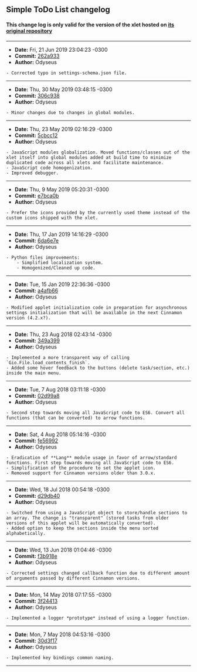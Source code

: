 ## Simple ToDo List changelog

#### This change log is only valid for the version of the xlet hosted on [its original repository](https://gitlab.com/Odyseus/CinnamonTools)

***

- **Date:** Fri, 21 Jun 2019 23:04:23 -0300
- **Commit:** [262a933](https://gitlab.com/Odyseus/CinnamonTools/commit/262a933)
- **Author:** Odyseus

```
- Corrected typo in settings-schema.json file.

```

***

- **Date:** Thu, 30 May 2019 03:48:15 -0300
- **Commit:** [306c938](https://gitlab.com/Odyseus/CinnamonTools/commit/306c938)
- **Author:** Odyseus

```
- Minor changes due to changes in global modules.

```

***

- **Date:** Thu, 23 May 2019 02:16:29 -0300
- **Commit:** [5cbcc12](https://gitlab.com/Odyseus/CinnamonTools/commit/5cbcc12)
- **Author:** Odyseus

```
- JavaScript modules globalization. Moved functions/classes out of the xlet itself into global modules added at build time to minimize duplicated code across all xlets and facilitate maintenance.
- JavaScript code homogenization.
- Improved debugger.

```

***

- **Date:** Thu, 9 May 2019 05:20:31 -0300
- **Commit:** [e7bca0b](https://gitlab.com/Odyseus/CinnamonTools/commit/e7bca0b)
- **Author:** Odyseus

```
- Prefer the icons provided by the currently used theme instead of the custom icons shipped with the xlet.

```

***

- **Date:** Thu, 17 Jan 2019 14:16:29 -0300
- **Commit:** [6da6e7e](https://gitlab.com/Odyseus/CinnamonTools/commit/6da6e7e)
- **Author:** Odyseus

```
- Python files improvements:
    - Simplified localization system.
    - Homogenized/Cleaned up code.

```

***

- **Date:** Tue, 15 Jan 2019 22:36:36 -0300
- **Commit:** [a4afb66](https://gitlab.com/Odyseus/CinnamonTools/commit/a4afb66)
- **Author:** Odyseus

```
- Modified applet initialization code in preparation for asynchronous settings initialization that will be available in the next Cinnamon version (4.2.x?).

```

***

- **Date:** Thu, 23 Aug 2018 02:43:14 -0300
- **Commit:** [349a399](https://gitlab.com/Odyseus/CinnamonTools/commit/349a399)
- **Author:** Odyseus

```
- Implemented a more transparent way of calling `Gio.File.load_contents_finish`.
- Added some hover feedback to the buttons (delete task/section, etc.) inside the main menu.

```

***

- **Date:** Tue, 7 Aug 2018 03:11:18 -0300
- **Commit:** [02d99a8](https://gitlab.com/Odyseus/CinnamonTools/commit/02d99a8)
- **Author:** Odyseus

```
- Second step towards moving all JavaScript code to ES6. Convert all functions (that can be converted) to arrow functions.

```

***

- **Date:** Sat, 4 Aug 2018 05:14:16 -0300
- **Commit:** [fe56992](https://gitlab.com/Odyseus/CinnamonTools/commit/fe56992)
- **Author:** Odyseus

```
- Eradication of **Lang** module usage in favor of arrow/standard functions. First step towards moving all JavaScript code to ES6.
- Simplification of the procedure to set the applet icon.
- Removed support for Cinnamon versions older than 3.0.x.

```

***

- **Date:** Wed, 18 Jul 2018 00:54:18 -0300
- **Commit:** [d29db40](https://gitlab.com/Odyseus/CinnamonTools/commit/d29db40)
- **Author:** Odyseus

```
- Switched from using a JavaScript object to store/handle sections to an array. The change is "transparent" (stored tasks from older versions of this applet will be automatically converted).
- Added option to keep the sections inside the menu sorted alphabetically.

```

***

- **Date:** Wed, 13 Jun 2018 01:04:46 -0300
- **Commit:** [f3b918e](https://gitlab.com/Odyseus/CinnamonTools/commit/f3b918e)
- **Author:** Odyseus

```
- Corrected settings changed callback function due to different amount of arguments passed by different Cinnamon versions.

```

***

- **Date:** Mon, 14 May 2018 07:17:55 -0300
- **Commit:** [3f24413](https://gitlab.com/Odyseus/CinnamonTools/commit/3f24413)
- **Author:** Odyseus

```
- Implemented a logger *prototype* instead of using a logger function.

```

***

- **Date:** Mon, 7 May 2018 04:53:16 -0300
- **Commit:** [30d3f17](https://gitlab.com/Odyseus/CinnamonTools/commit/30d3f17)
- **Author:** Odyseus

```
- Implemented key bindings common naming.

```

***
